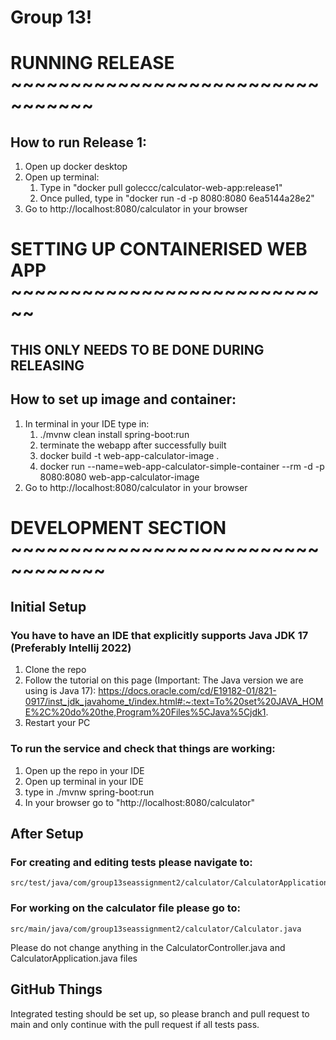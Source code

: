 # Group 13!
# RUNNING RELEASE ~~~~~~~~~~~~~~~~~~~~~~~~~~~~~~~~~
## How to run Release 1:
1. Open up docker desktop
2. Open up terminal:
   1. Type in "docker pull goleccc/calculator-web-app:release1"
   2. Once pulled, type in "docker run -d -p 8080:8080 6ea5144a28e2"
3. Go to http://localhost:8080/calculator in your browser

# SETTING UP CONTAINERISED WEB APP ~~~~~~~~~~~~~~~~~~~~~~~~~~~~
## THIS ONLY NEEDS TO BE DONE DURING RELEASING
## How to set up image and container:
1. In terminal in your IDE type in: 
   1. ./mvnw clean install spring-boot:run
   2. terminate the webapp after successfully built
   3. docker build -t web-app-calculator-image .
   4. docker run --name=web-app-calculator-simple-container --rm -d -p 8080:8080 web-app-calculator-image
2. Go to http://localhost:8080/calculator in your browser

# DEVELOPMENT SECTION ~~~~~~~~~~~~~~~~~~~~~~~~~~~~~~~~~~
## Initial Setup
### You have to have an IDE that explicitly supports Java JDK 17 (Preferably Intellij 2022)

1. Clone the repo
2. Follow the tutorial on this page (Important: The Java version we are using is Java 17):
https://docs.oracle.com/cd/E19182-01/821-0917/inst_jdk_javahome_t/index.html#:~:text=To%20set%20JAVA_HOME%2C%20do%20the,Program%20Files%5CJava%5Cjdk1.
3. Restart your PC

### To run the service and check that things are working:
1. Open up the repo in your IDE
2. Open up terminal in your IDE
3. type in ./mvnw spring-boot:run
4. In your browser go to "http://localhost:8080/calculator"

##  After Setup

### For creating and editing tests please navigate to:
	src/test/java/com/group13seassignment2/calculator/CalculatorApplicationTests.java

### For working on the calculator file please go to:
	src/main/java/com/group13seassignment2/calculator/Calculator.java

Please do not change anything in the CalculatorController.java and CalculatorApplication.java files

## GitHub Things

Integrated testing should be set up, so please branch and pull request to main and only continue with the pull request if all tests pass.
